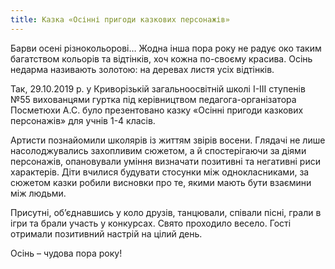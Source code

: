 ```yaml
---
title: Казка «Осінні пригоди казкових персонажів»
---
```


Барви осені різнокольорові… Жодна інша пора року не радує око таким багатством кольорів та відтінків, хоч кожна по-своєму красива. Осінь недарма називають золотою: на деревах листя усіх відтінків.

Так, 29.10.2019 р. у Криворізькій загальноосвітній школі І-ІІІ ступенів №55 вихованцями гуртка під керівництвом педагога-організатора Посметюхи А.С. було презентовано казку «Осінні пригоди казкових персонажів» для учнів 1-4 класів.

Артисти познайомили школярів із життям звірів восени. Глядачі не лише насолоджувались захопливим сюжетом, а й спостерігаючи за діями персонажів, опановували уміння визначати позитивні та негативні риси характерів. Діти вчилися будувати стосунки між однокласниками, за сюжетом казки робили висновки про те, якими мають бути взаємини між людьми.

Присутні, об’єднавшись у коло друзів, танцювали, співали пісні, грали в ігри та брали участь у конкурсах. Свято проходило весело. Гості отримали позитивний настрій на цілий день.

Осінь – чудова пора року!

<slideshow></slideshow>
